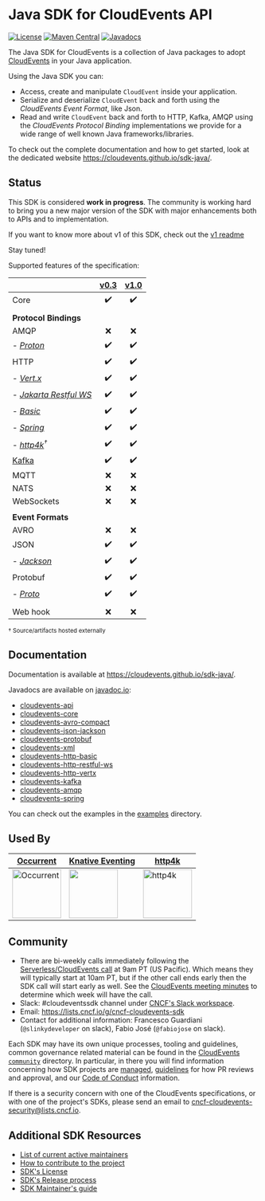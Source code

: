 # Java SDK for CloudEvents API

[![License](https://img.shields.io/:license-Apache2-blue.svg)](http://www.apache.org/licenses/LICENSE-2.0)
[![Maven Central](https://maven-badges.herokuapp.com/maven-central/io.cloudevents/cloudevents-parent/badge.svg)](https://maven-badges.herokuapp.com/maven-central/io.cloudevents/cloudevents-parent)
[![Javadocs](http://www.javadoc.io/badge/io.cloudevents/cloudevents-core.svg?color=green)](http://www.javadoc.io/doc/io.cloudevents/cloudevents-core)

The Java SDK for CloudEvents is a collection of Java packages to adopt
[CloudEvents](https://github.com/cloudevents/spec) in your Java application.

Using the Java SDK you can:

-   Access, create and manipulate `CloudEvent` inside your application.
-   Serialize and deserialize `CloudEvent` back and forth using the _CloudEvents
    Event Format_, like Json.
-   Read and write `CloudEvent` back and forth to HTTP, Kafka, AMQP using the
    _CloudEvents Protocol Binding_ implementations we provide for a wide range
    of well known Java frameworks/libraries.

To check out the complete documentation and how to get started, look at the dedicated website
https://cloudevents.github.io/sdk-java/.

## Status

This SDK is considered **work in progress**. The community is working hard to
bring you a new major version of the SDK with major enhancements both to APIs
and to implementation.

If you want to know more about v1 of this SDK, check out the
[v1 readme](https://github.com/cloudevents/sdk-java/tree/1.x)

Stay tuned!

Supported features of the specification:

|                                           | [v0.3](https://github.com/cloudevents/spec/tree/v0.3) | [v1.0](https://github.com/cloudevents/spec/tree/v1.0) |
| :---------------------------------------- | :---------------------------------------------------: | :---------------------------------------------------: |
| Core                                      |                  :heavy_check_mark:                   |                  :heavy_check_mark:                   |
|                                           |                                                       |                                                       |
| **Protocol Bindings**                     |                                                       |                                                       |
| AMQP                                      |                          :x:                          |                          :x:                          |
| - _[Proton](amqp)_                        |                  :heavy_check_mark:                   |                  :heavy_check_mark:                   |
| HTTP                                      |                  :heavy_check_mark:                   |                  :heavy_check_mark:                   |
| - _[Vert.x](http/vertx)_                  |                  :heavy_check_mark:                   |                  :heavy_check_mark:                   |
| - _[Jakarta Restful WS](http/restful-ws)_ |                  :heavy_check_mark:                   |                  :heavy_check_mark:                   |
| - _[Basic](http/basic)_                   |                  :heavy_check_mark:                   |                  :heavy_check_mark:                   |
| - _[Spring](spring)_                      |                  :heavy_check_mark:                   |                  :heavy_check_mark:                   |
| - _[http4k][http4k]<sup>†</sup>_          |                  :heavy_check_mark:                   |                  :heavy_check_mark:                   |
| [Kafka](kafka)                            |                  :heavy_check_mark:                   |                  :heavy_check_mark:                   |
| MQTT                                      |                          :x:                          |                          :x:                          |
| NATS                                      |                          :x:                          |                          :x:                          |
| WebSockets                                |                          :x:                          |                          :x:                          |
|                                           |                                                       |                                                       |
| **Event Formats**                         |                                                       |                                                       |
| AVRO                                      |                          :x:                          |                          :x:                          |
| JSON                                      |                  :heavy_check_mark:                   |                  :heavy_check_mark:                   |
| - _[Jackson](formats/json-jackson)_       |                  :heavy_check_mark:                   |                  :heavy_check_mark:                   |
| Protobuf                                  |                  :heavy_check_mark:                   |                  :heavy_check_mark:                   |
| - _[Proto](formats/protobuf)_             |                  :heavy_check_mark:                   |                  :heavy_check_mark:                   |
|                                           |                                                       |                                                       |
| Web hook                                  |                          :x:                          |                          :x:                          |


<sub>† Source/artifacts hosted externally</sub>

## Documentation

Documentation is available at https://cloudevents.github.io/sdk-java/.

Javadocs are available on [javadoc.io](https://www.javadoc.io):

-   [cloudevents-api](https://www.javadoc.io/doc/io.cloudevents/cloudevents-api)
-   [cloudevents-core](https://www.javadoc.io/doc/io.cloudevents/cloudevents-core)
-   [cloudevents-avro-compact](https://www.javadoc.io/doc/io.cloudevents/cloudevents-avro-compact)
-   [cloudevents-json-jackson](https://www.javadoc.io/doc/io.cloudevents/cloudevents-json-jackson)
-   [cloudevents-protobuf](https://www.javadoc.io/doc/io.cloudevents/cloudevents-protobuf)
-   [cloudevents-xml](https://www.javadoc.io/doc/io.cloudevents/cloudevents-xml)
-   [cloudevents-http-basic](https://www.javadoc.io/doc/io.cloudevents/cloudevents-http-basic)
-   [cloudevents-http-restful-ws](https://www.javadoc.io/doc/io.cloudevents/cloudevents-http-restful-ws)
-   [cloudevents-http-vertx](https://www.javadoc.io/doc/io.cloudevents/cloudevents-http-vertx)
-   [cloudevents-kafka](https://www.javadoc.io/doc/io.cloudevents/cloudevents-kafka)
-   [cloudevents-amqp](https://www.javadoc.io/doc/io.cloudevents/cloudevents-amqp)
-   [cloudevents-spring](https://www.javadoc.io/doc/io.cloudevents/cloudevents-spring)

You can check out the examples in the [examples](examples) directory.

## Used By

| [Occurrent](https://occurrent.org) | [Knative Eventing](https://github.com/knative-sandbox/eventing-kafka-broker )| [http4k][http4k] |
| ---------------------------------- | ---------------------------------------------------------------------------- | ---------------|
| <a href="https://occurrent.org"><img src="https://raw.githubusercontent.com/johanhaleby/occurrent/master/occurrent-logo-196x196.png" width="98" height="98" alt="Occurrent" title="Occurrent - Event Sourcing Utilities for the JVM"></img></a> | <a href="https://github.com/knative-sandbox/eventing-kafka-broker"><img src="https://cloudevents.io/img/logos/integrations/knative.png" height="98"></img></a> | <a href="https://www.http4k.org/guide/modules/cloud_events/"><img src="https://http4k.org/img/favicon-310.png" height="98" alt="http4k" title="http4k"></img></a> | |

## Community

-   There are bi-weekly calls immediately following the
    [Serverless/CloudEvents call](https://github.com/cloudevents/spec#meeting-time)
    at 9am PT (US Pacific). Which means they will typically start at 10am PT,
    but if the other call ends early then the SDK call will start early as well.
    See the
    [CloudEvents meeting minutes](https://docs.google.com/document/d/1OVF68rpuPK5shIHILK9JOqlZBbfe91RNzQ7u_P7YCDE/edit#)
    to determine which week will have the call.
-   Slack: #cloudeventssdk channel under
    [CNCF's Slack workspace](https://slack.cncf.io/).
-   Email: https://lists.cncf.io/g/cncf-cloudevents-sdk
-   Contact for additional information: Francesco Guardiani (`@slinkydeveloper`
    on slack), Fabio José (`@fabiojose` on slack).

Each SDK may have its own unique processes, tooling and guidelines, common
governance related material can be found in the
[CloudEvents `community`](https://github.com/cloudevents/spec/tree/main/docs)
directory. In particular, in there you will find information concerning how SDK
projects are
[managed](https://github.com/cloudevents/spec/blob/main/docs/SDK-GOVERNANCE.md),
[guidelines](https://github.com/cloudevents/spec/blob/main/docs/SDK-maintainer-guidelines.md)
for how PR reviews and approval, and our
[Code of Conduct](https://github.com/cloudevents/spec/blob/main/docs/GOVERNANCE.md#additional-information)
information.

If there is a security concern with one of the CloudEvents specifications, or
with one of the project's SDKs, please send an email to
[cncf-cloudevents-security@lists.cncf.io](mailto:cncf-cloudevents-security@lists.cncf.io).

## Additional SDK Resources

- [List of current active maintainers](MAINTAINERS.md)
- [How to contribute to the project](CONTRIBUTING.md)
- [SDK's License](LICENSE)
- [SDK's Release process](RELEASING.md)
- [SDK Maintainer's guide](MAINTAINERS_GUIDE.md)

[http4k]: https://www.http4k.org/guide/reference/cloud_events/
